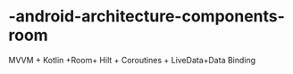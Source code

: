 # -android-architecture-components-room
MVVM + Kotlin +Room+ Hilt + Coroutines + LiveData+Data Binding
